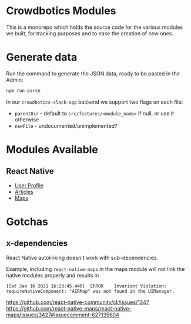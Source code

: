 # Crowdbotics Modules

This is a monorepo which holds the source code for the various modules we built,
for tracking purposes and to ease the creation of new ones.

# Generate data

Run the command to generate the JSON data, ready to be pasted in the Admin:

```sh
npm run parse
```

In our `crowdbotics-slack-app` backend we support two flags on each file:

- `parentDir` - default to `src/features/<module_name>` if null, or use it otherwise
- `newFile` - undocumented/unimplemented?

# Modules Available

## React Native

- [User Profile](react-native/user-profile)
- [Articles](react-native/articles)
- [Maps](react-native/maps)

# Gotchas

## x-dependencies

React Native autolinking doesn't work with sub-dependencies.

Example, including `react-native-maps` in the maps module will not link the native
modules properly and results in

```
[Sat Jan 16 2021 16:23:45.446]  ERROR    Invariant Violation: requireNativeComponent: "AIRMap" was not found in the UIManager.
```

https://github.com/react-native-community/cli/issues/1347
https://github.com/react-native-maps/react-native-maps/issues/3427#issuecomment-627135604
